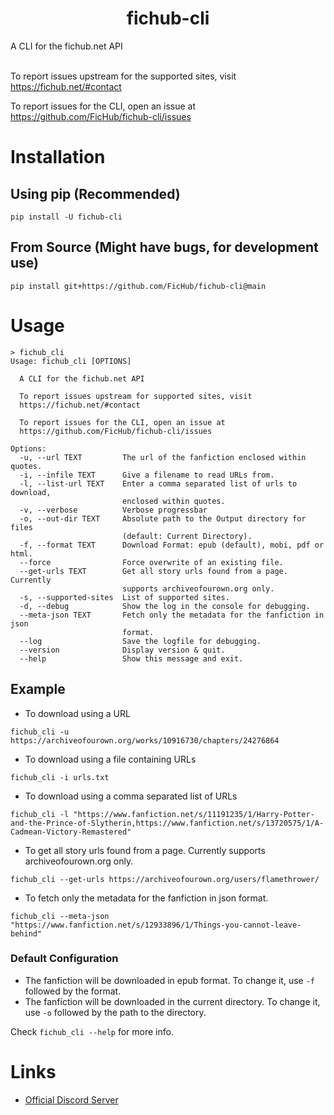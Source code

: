 <h1 align="center">fichub-cli</h1>

A CLI for the fichub.net API<br><br>

To report issues upstream for the supported sites, visit https://fichub.net/#contact<br>

To report issues for the CLI, open an issue at https://github.com/FicHub/fichub-cli/issues

# Installation

## Using pip (Recommended)

```
pip install -U fichub-cli
```

## From Source (Might have bugs, for development use)

```
pip install git+https://github.com/FicHub/fichub-cli@main
```

# Usage

```
> fichub_cli
Usage: fichub_cli [OPTIONS]

  A CLI for the fichub.net API

  To report issues upstream for supported sites, visit
  https://fichub.net/#contact

  To report issues for the CLI, open an issue at
  https://github.com/FicHub/fichub-cli/issues

Options:
  -u, --url TEXT         The url of the fanfiction enclosed within quotes.
  -i, --infile TEXT      Give a filename to read URLs from.
  -l, --list-url TEXT    Enter a comma separated list of urls to download,
                         enclosed within quotes.
  -v, --verbose          Verbose progressbar
  -o, --out-dir TEXT     Absolute path to the Output directory for files
                         (default: Current Directory).
  -f, --format TEXT      Download Format: epub (default), mobi, pdf or html.
  --force                Force overwrite of an existing file.
  --get-urls TEXT        Get all story urls found from a page. Currently
                         supports archiveofourown.org only.
  -s, --supported-sites  List of supported sites.
  -d, --debug            Show the log in the console for debugging.
  --meta-json TEXT       Fetch only the metadata for the fanfiction in json
                         format.
  --log                  Save the logfile for debugging.
  --version              Display version & quit.
  --help                 Show this message and exit.
```

## Example

- To download using a URL

```
fichub_cli -u https://archiveofourown.org/works/10916730/chapters/24276864
```

- To download using a file containing URLs

```
fichub_cli -i urls.txt
```

- To download using a comma separated list of URLs

```
fichub_cli -l "https://www.fanfiction.net/s/11191235/1/Harry-Potter-and-the-Prince-of-Slytherin,https://www.fanfiction.net/s/13720575/1/A-Cadmean-Victory-Remastered"
```

- To get all story urls found from a page. Currently supports archiveofourown.org only.

```
fichub_cli --get-urls https://archiveofourown.org/users/flamethrower/
```

- To fetch only the metadata for the fanfiction in json format.

```
fichub_cli --meta-json "https://www.fanfiction.net/s/12933896/1/Things-you-cannot-leave-behind"
```

### Default Configuration

- The fanfiction will be downloaded in epub format. To change it, use `-f` followed by the format.
- The fanfiction will be downloaded in the current directory. To change it, use `-o` followed by the path to the directory.

Check `fichub_cli --help` for more info.

# Links

- [Official Discord Server](https://discord.gg/sByBAhX)
